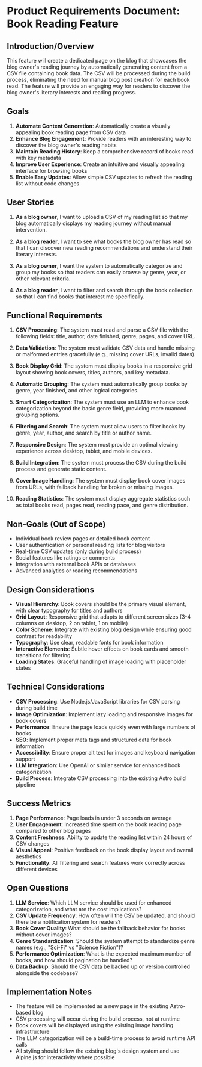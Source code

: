 # Product Requirements Document: Book Reading Feature

## Introduction/Overview

This feature will create a dedicated page on the blog that showcases the blog owner's reading journey by automatically generating content from a CSV file containing book data. The CSV will be processed during the build process, eliminating the need for manual blog post creation for each book read. The feature will provide an engaging way for readers to discover the blog owner's literary interests and reading progress.

## Goals

1. **Automate Content Generation**: Automatically create a visually appealing book reading page from CSV data
2. **Enhance Blog Engagement**: Provide readers with an interesting way to discover the blog owner's reading habits
3. **Maintain Reading History**: Keep a comprehensive record of books read with key metadata
4. **Improve User Experience**: Create an intuitive and visually appealing interface for browsing books
5. **Enable Easy Updates**: Allow simple CSV updates to refresh the reading list without code changes

## User Stories

1. **As a blog owner**, I want to upload a CSV of my reading list so that my blog automatically displays my reading journey without manual intervention.

2. **As a blog reader**, I want to see what books the blog owner has read so that I can discover new reading recommendations and understand their literary interests.

3. **As a blog owner**, I want the system to automatically categorize and group my books so that readers can easily browse by genre, year, or other relevant criteria.

4. **As a blog reader**, I want to filter and search through the book collection so that I can find books that interest me specifically.

## Functional Requirements

1. **CSV Processing**: The system must read and parse a CSV file with the following fields: title, author, date finished, genre, pages, and cover URL.

2. **Data Validation**: The system must validate CSV data and handle missing or malformed entries gracefully (e.g., missing cover URLs, invalid dates).

3. **Book Display Grid**: The system must display books in a responsive grid layout showing book covers, titles, authors, and key metadata.

4. **Automatic Grouping**: The system must automatically group books by genre, year finished, and other logical categories.

5. **Smart Categorization**: The system must use an LLM to enhance book categorization beyond the basic genre field, providing more nuanced grouping options.

6. **Filtering and Search**: The system must allow users to filter books by genre, year, author, and search by title or author name.

7. **Responsive Design**: The system must provide an optimal viewing experience across desktop, tablet, and mobile devices.

8. **Build Integration**: The system must process the CSV during the build process and generate static content.

9. **Cover Image Handling**: The system must display book cover images from URLs, with fallback handling for broken or missing images.

10. **Reading Statistics**: The system must display aggregate statistics such as total books read, pages read, reading pace, and genre distribution.

## Non-Goals (Out of Scope)

- Individual book review pages or detailed book content
- User authentication or personal reading lists for blog visitors
- Real-time CSV updates (only during build process)
- Social features like ratings or comments
- Integration with external book APIs or databases
- Advanced analytics or reading recommendations

## Design Considerations

- **Visual Hierarchy**: Book covers should be the primary visual element, with clear typography for titles and authors
- **Grid Layout**: Responsive grid that adapts to different screen sizes (3-4 columns on desktop, 2 on tablet, 1 on mobile)
- **Color Scheme**: Integrate with existing blog design while ensuring good contrast for readability
- **Typography**: Use clear, readable fonts for book information
- **Interactive Elements**: Subtle hover effects on book cards and smooth transitions for filtering
- **Loading States**: Graceful handling of image loading with placeholder states

## Technical Considerations

- **CSV Processing**: Use Node.js/JavaScript libraries for CSV parsing during build time
- **Image Optimization**: Implement lazy loading and responsive images for book covers
- **Performance**: Ensure the page loads quickly even with large numbers of books
- **SEO**: Implement proper meta tags and structured data for book information
- **Accessibility**: Ensure proper alt text for images and keyboard navigation support
- **LLM Integration**: Use OpenAI or similar service for enhanced book categorization
- **Build Process**: Integrate CSV processing into the existing Astro build pipeline

## Success Metrics

1. **Page Performance**: Page loads in under 3 seconds on average
2. **User Engagement**: Increased time spent on the book reading page compared to other blog pages
3. **Content Freshness**: Ability to update the reading list within 24 hours of CSV changes
4. **Visual Appeal**: Positive feedback on the book display layout and overall aesthetics
5. **Functionality**: All filtering and search features work correctly across different devices

## Open Questions

1. **LLM Service**: Which LLM service should be used for enhanced categorization, and what are the cost implications?
2. **CSV Update Frequency**: How often will the CSV be updated, and should there be a notification system for readers?
3. **Book Cover Quality**: What should be the fallback behavior for books without cover images?
4. **Genre Standardization**: Should the system attempt to standardize genre names (e.g., "Sci-Fi" vs "Science Fiction")?
5. **Performance Optimization**: What is the expected maximum number of books, and how should pagination be handled?
6. **Data Backup**: Should the CSV data be backed up or version controlled alongside the codebase?

## Implementation Notes

- The feature will be implemented as a new page in the existing Astro-based blog
- CSV processing will occur during the build process, not at runtime
- Book covers will be displayed using the existing image handling infrastructure
- The LLM categorization will be a build-time process to avoid runtime API calls
- All styling should follow the existing blog's design system and use Alpine.js for interactivity where possible
